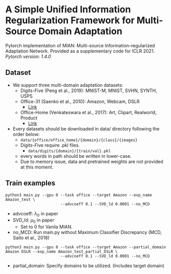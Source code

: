 # A Simple Unified Information Regularization Framework for Multi-Source Domain Adaptation
Pytorch implementation of MIAN: Multi-source Information-regularized Adaptation Network.
Provided as a supplementary code for ICLR 2021. 
*Pytorch version: 1.4.0*

## Dataset
- We support three multi-domain adaptation datasets: 
  - Digits-Five (Peng et al., 2019): MNIST-M, MNIST, SVHN, SYNTH, USPS
  - Office-31 (Saenko et al., 2010): Amazon, Webcam, DSLR
    - [Link](https://people.eecs.berkeley.edu/~jhoffman/domainadapt/#datasets_code)
  - Office-Home (Venkateswara et al., 2017): Art, Clipart, Realworld, Product
    - [Link](http://hemanthdv.org/OfficeHome-Dataset/)
- Every datasets should be downloaded in data/ directory following the order below:
    - `data/{office/office_home}/{domain}/{class}/{images}`
    - Digits-Five require .pkl files. 
      - `data/digits/{domain}/{train/val}.pkl`
    - every words in path should be written in lower-case.
  - Due to memory issue, data and pretrained weights are not provided at this moment.

## Train examples


```
python3 main.py --gpu 0 --task office --target Amazon --exp_name Amazon_test \ 
                        --advcoeff 0.1 --SVD_ld 0.0001 --no_MCD
```
- advcoeff: $\lambda_0$ in paper
- SVD_ld: $\mu_0$ in paper
  - Set to 0 for Vanila MIAN.
- no_MCD: Run main.py without Maximum Classifier Discrepancy (MCD, Saito et al., 2018)

```
python3 main.py --gpu 0 --task office --target Amazon --partial_domain Amazon DSLR --exp_name Amazon_test_partial_DSLR \ 
                        --advcoeff 0.1 --SVD_ld 0.0001 --no_MCD
```
- partial_domain: Specify domains to be utilized. (Includes target domain)
